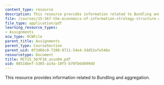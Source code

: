 ```yaml
---
content_type: resource
description: This resource provides information related to Bundling and aggregation.
file: /courses/15-567-the-economics-of-information-strategy-structure-and-pricing-fall-2010/08518bef5365a14a10f5b70fb6d099dd_MIT15_567F10_assn04.pdf
file_type: application/pdf
learning_resource_types:
- Assignments
ocw_type: OCWFile
parent_title: Assignments
parent_type: CourseSection
parent_uid: 0f3d66c0-7208-8711-54e4-3dd52afe546e
resourcetype: Document
title: MIT15_567F10_assn04.pdf
uid: 08518bef-5365-a14a-10f5-b70fb6d099dd
---
```

This resource provides information related to Bundling and aggregation.

